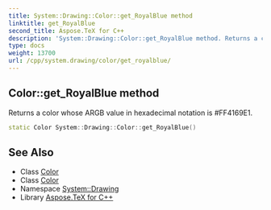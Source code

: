 ```yaml
---
title: System::Drawing::Color::get_RoyalBlue method
linktitle: get_RoyalBlue
second_title: Aspose.TeX for C++
description: 'System::Drawing::Color::get_RoyalBlue method. Returns a color whose ARGB value in hexadecimal notation is #FF4169E1 in C++.'
type: docs
weight: 13700
url: /cpp/system.drawing/color/get_royalblue/
---
```

## Color::get_RoyalBlue method


Returns a color whose ARGB value in hexadecimal notation is #FF4169E1.

```cpp
static Color System::Drawing::Color::get_RoyalBlue()
```

## See Also

* Class [Color](../)
* Class [Color](../)
* Namespace [System::Drawing](../../)
* Library [Aspose.TeX for C++](../../../)
